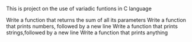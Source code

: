 This is project on the use of variadic funtions in C language

Write a function that returns the sum of all its parameters
Write a function that prints numbers, followed by a new line
Write a function that prints strings,followed by a new line
Write a function that prints anything
